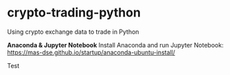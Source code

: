 # crypto-trading-python
Using crypto exchange data to trade in Python

**Anaconda & Jupyter Notebook**
Install Anaconda and run Jupyter Notebook: https://mas-dse.github.io/startup/anaconda-ubuntu-install/

Test

